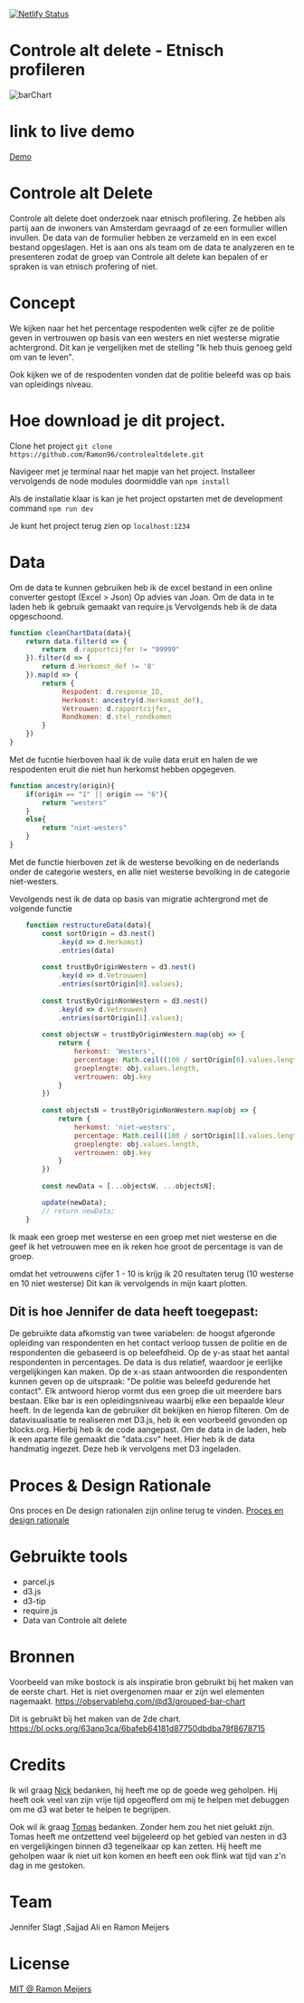 [![Netlify Status](https://api.netlify.com/api/v1/badges/8f83d5fe-b6d7-48a2-8e22-176f274ba90b/deploy-status)](https://app.netlify.com/sites/controlealtdelete/deploys)

# Controle alt delete - Etnisch profileren
![barChart](https://github.com/Ramon96/controlealtdelete/blob/master/static/img/chart.png)

# link to live demo
[Demo](https://controlealtdelete.netlify.com/)

# Controle alt Delete
Controle alt delete doet onderzoek naar etnisch profilering. 
Ze hebben als partij aan de inwoners van Amsterdam gevraagd of ze een formulier willen invullen. 
De data van de formulier hebben ze verzameld en in een excel bestand opgeslagen. 
Het is aan ons als team om de data te analyzeren en te presenteren zodat de groep van Controle alt delete kan bepalen of er spraken is van etnisch profering of niet.

# Concept
We kijken naar het het percentage respodenten welk cijfer ze de politie geven in vertrouwen op basis van een westers en niet westerse migratie achtergrond. Dit kan je vergelijken met de stelling "Ik heb thuis genoeg geld om van te leven".

Ook kijken we of de respodenten vonden dat de politie beleefd was op bais van opleidings niveau.

# Hoe download je dit project.
Clone het project
`git clone https://github.com/Ramon96/controlealtdelete.git`

Navigeer met je terminal naar het mapje van het project.
Installeer vervolgends de node modules doormiddle van
`npm install`

Als de installatie klaar is kan je het project opstarten met de development command
`npm run dev`

Je kunt het project terug zien op
`localhost:1234`

# Data
Om de data te kunnen gebruiken heb ik de excel bestand in een online converter gestopt (Excel > Json)
Op advies van Joan. Om de data in te laden heb ik gebruik gemaakt van require.js
Vervolgends heb ik de data opgeschoond.

```javascript 
function cleanChartData(data){
    return data.filter(d => {
        return  d.rapportcijfer != "99999" 
    }).filter(d => {
        return d.Herkomst_def != '8'
    }).map(d => {
        return {
             Respodent: d.response_ID,
             Herkomst: ancestry(d.Herkomst_def),
             Vetrouwen: d.rapportcijfer,
             Rondkomen: d.stel_rondkomen
        }
    })
}
```
Met de fucntie hierboven haal ik de vuile data eruit en halen de we respodenten eruit die niet hun herkomst hebben opgegeven.

```javascript
function ancestry(origin){
    if(origin == "1" || origin == "6"){
        return "westers"
    }
    else{
        return "niet-westers"
    }
}
```
Met de functie hierboven zet ik de westerse bevolking en de nederlands onder de categorie westers, en alle niet westerse bevolking in de categorie niet-westers.

Vevolgends nest ik de data op basis van migratie achtergrond met de volgende functie
```javascript
    function restructureData(data){
        const sortOrigin = d3.nest()
            .key(d => d.Herkomst)
            .entries(data)
            
        const trustByOriginWestern = d3.nest()
            .key(d => d.Vetrouwen)
            .entries(sortOrigin[0].values);
            
        const trustByOriginNonWestern = d3.nest()
            .key(d => d.Vetrouwen)
            .entries(sortOrigin[1].values);
            
        const objectsW = trustByOriginWestern.map(obj => {
            return {
                herkomst: 'Westers',
                percentage: Math.ceil((100 / sortOrigin[0].values.length) * obj.values.length),
                groeplengte: obj.values.length,
                vertrouwen: obj.key
            }
        })
        
        const objectsN = trustByOriginNonWestern.map(obj => {
            return {     
                herkomst: 'niet-westers',
                percentage: Math.ceil((100 / sortOrigin[1].values.length) * obj.values.length),
                groeplengte: obj.values.length,
                vertrouwen: obj.key
            }
        })
        
        const newData = [...objectsW, ...objectsN];

        update(newData);
        // return newData;
    }
```
Ik maak een groep met westerse en een groep met niet westerse en die geef ik het vetrouwen mee en ik reken hoe groot de percentage is van de groep. 

omdat het vetrouwens cijfer 1 - 10 is krijg ik 20 resultaten terug (10 westerse en 10 niet westerse)
Dit kan ik vervolgends in mijn kaart plotten.

## Dit is hoe Jennifer de data heeft toegepast: 
De gebruikte data afkomstig van twee variabelen: de hoogst afgeronde opleiding van respondenten en het contact verloop tussen de politie en de respondenten die gebaseerd is op beleefdheid.
Op de y-as staat het aantal respondenten in percentages. De data is dus relatief, waardoor je eerlijke vergelijkingen kan maken. Op de x-as staan antwoorden die respondenten kunnen geven op de uitspraak: "De politie was beleefd gedurende het contact". Elk antwoord hierop vormt dus een groep die uit meerdere bars bestaan.
Elke bar is een opleidingsniveau waarbij elke een bepaalde kleur heeft. In de legenda kan de gebruiker dit bekijken en hierop filteren.
Om de datavisualisatie te realiseren met D3.js, heb ik een voorbeeld gevonden op blocks.org. Hierbij heb ik de code aangepast.
Om de data in de laden, heb ik een aparte file gemaakt die "data.csv" heet. Hier heb ik de data handmatig ingezet. Deze heb ik vervolgens met D3 ingeladen.

# Proces & Design Rationale
Ons proces en De design rationalen zijn online terug te vinden.
[Proces en design rationale](https://jennifer98-s.gitbook.io/cntrl-alt-delete/)

# Gebruikte tools
* parcel.js
* d3.js
* d3-tip
* require.js
* Data van Controle alt delete

# Bronnen
Voorbeeld van mike bostock is als inspiratie bron gebruikt bij het maken van de eerste chart. 
Het is niet overgenomen maar er zijn wel elementen nagemaakt. 
https://observablehq.com/@d3/grouped-bar-chart

Dit is gebruikt bij het maken van de 2de chart. 
https://bl.ocks.org/63anp3ca/6bafeb64181d87750dbdba78f8678715

# Credits
Ik wil graag [Nick](https://github.com/CountNick) bedanken, hij heeft me op de goede weg geholpen. Hij heeft ook veel van zijn vrije tijd opgeofferd om mij te helpen met debuggen om me d3 wat beter te helpen te begrijpen.
 
Ook wil ik graag [Tomas](https://github.com/TomasS666) bedanken. Zonder hem zou het niet gelukt zijn. Tomas heeft me ontzettend veel bijgeleerd op het gebied van nesten in d3 en vergelijkingen binnen d3 tegenelkaar op kan zetten. Hij heeft me geholpen waar ik niet uit kon komen en heeft een ook flink wat tijd van z'n dag in me gestoken.

# Team
Jennifer Slagt ,Sajjad Ali en Ramon Meijers

# License
[MIT @ Ramon Meijers](https://github.com/Ramon96/controlealtdelete/blob/master/LICENSE)

